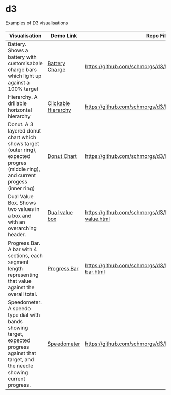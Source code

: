 # d3
Examples of D3 visualisations


| Visualisation | Demo Link | Repo File |
| --- | --- | --- |
| Battery.  Shows a battery with customisabale charge bars which light up against a 100% target | [Battery Charge](http://www.clevertrevor.com/wiki/doku.php?id=battery_charge) | https://github.com/schmorgs/d3/blob/master/battery.html|
| Hierarchy.  A drillable horizontal hierarchy  | [Clickable Hierarchy](http://www.clevertrevor.com/wiki/doku.php?id=drillable_hierarchy)| https://github.com/schmorgs/d3/blob/master/hierarchy.html | 
| Donut.  A 3 layered donut chart which shows target (outer ring), expected progres (middle ring), and current progess (inner ring) | [Donut Chart](http://www.clevertrevor.com/wiki/doku.php?id=donut_chart) | https://github.com/schmorgs/d3/blob/master/donut.html | 
| Dual Value Box.  Shows two values in a box and with an overarching header. | [Dual value box](http://www.clevertrevor.com/wiki/doku.php?id=dual_value_info_box) | https://github.com/schmorgs/d3/blob/master/dual-value.html |  
| Progress Bar.  A bar with 4 sections, each segment length representing that value against the overall total. | [Progress Bar](http://www.clevertrevor.com/wiki/doku.php?id=progress_strip) | https://github.com/schmorgs/d3/blob/master/progress-bar.html | 
| Speedometer.  A speedo type dial with bands showing target, expected progress against that target, and the needle showing current progress. | [Speedometer](http://www.clevertrevor.com/wiki/doku.php?id=speedo_dial) | https://github.com/schmorgs/d3/blob/master/speedo.html | 


